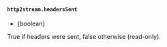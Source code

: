 #### `http2stream.headersSent`

<!-- YAML
added: v8.4.0
-->

* {boolean}

True if headers were sent, false otherwise (read-only).
